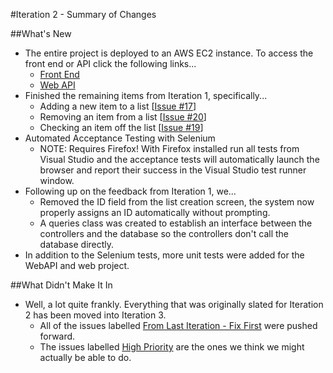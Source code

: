 #Iteration 2 - Summary of Changes

##What's New

* The entire project is deployed to an AWS EC2 instance. To access the front end or API click the following links...
  * [Front End](http://ec2-52-36-187-54.us-west-2.compute.amazonaws.com/)
  * [Web API]()
* Finished the remaining items from Iteration 1, specifically...
  * Adding a new item to a list [[Issue #17](https://github.com/DailyDilemma/COMP4350/issues/17)]
  * Removing an item from a list [[Issue #20](https://github.com/DailyDilemma/COMP4350/issues/20)]
  * Checking an item off the list [[Issue #19](https://github.com/DailyDilemma/COMP4350/issues/19)]
* Automated Acceptance Testing with Selenium
  * NOTE: Requires Firefox! With Firefox installed run all tests from Visual Studio and the acceptance tests will automatically launch the browser and report their success in the Visual Studio test runner window.
* Following up on the feedback from Iteration 1, we...
  * Removed the ID field from the list creation screen, the system now properly assigns an ID automatically without prompting.
  * A queries class was created to establish an interface between the controllers and the database so the controllers don't call the database directly.
* In addition to the Selenium tests, more unit tests were added for the WebAPI and web project.
 
##What Didn't Make It In

* Well, a lot quite frankly. Everything that was originally slated for Iteration 2 has been moved into Iteration 3. 
  * All of the issues labelled [From Last Iteration - Fix First](https://github.com/DailyDilemma/COMP4350/issues?q=is%3Aopen+is%3Aissue+milestone%3A%22Iteration+3%22+label%3A%22From+Last+Iteration+-+Fix+First%21%22) were pushed forward.
  * The issues labelled [High Priority](https://github.com/DailyDilemma/COMP4350/issues?q=is%3Aopen+is%3Aissue+milestone%3A%22Iteration+3%22+label%3A%22Priority%3A+High%22) are the ones we think we might actually be able to do.
